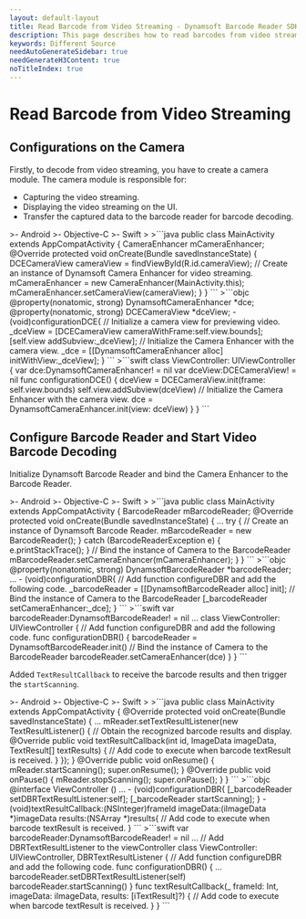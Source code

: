 ```yaml
---
layout: default-layout
title: Read Barcode from Video Streaming - Dynamsoft Barcode Reader SDK
description: This page describes how to read barcodes from video streaming in Dynamsoft Barcode Reader SDK.
keywords: Different Source
needAutoGenerateSidebar: true
needGenerateH3Content: true
noTitleIndex: true
---
```


# Read Barcode from Video Streaming

## Configurations on the Camera

Firstly, to decode from video streaming, you have to create a camera module. The camera module is responsible for:

- Capturing the video streaming.
- Displaying the video streaming on the UI.
- Transfer the captured data to the barcode reader for barcode decoding.

<div class="sample-code-prefix template2"></div>
   >- Android
   >- Objective-C
   >- Swift
   >
>```java
public class MainActivity extends AppCompatActivity {
    CameraEnhancer mCameraEnhancer;
    @Override
    protected void onCreate(Bundle savedInstanceState) {
        DCECameraView cameraView = findViewById(R.id.cameraView);
        // Create an instance of Dynamsoft Camera Enhancer for video streaming.
        mCameraEnhancer = new CameraEnhancer(MainActivity.this);
        mCameraEnhancer.setCameraView(cameraView);
    }
}
```
>```objc
@property(nonatomic, strong) DynamsoftCameraEnhancer *dce;
@property(nonatomic, strong) DCECameraView *dceView;
- (void)configurationDCE{
   // Initialize a camera view for previewing video.
   _dceView = [DCECameraView cameraWithFrame:self.view.bounds];
   [self.view addSubview:_dceView];
   // Initialize the Camera Enhancer with the camera view.
   _dce = [[DynamsoftCameraEnhancer alloc] initWithView:_dceView];
}
```
>```swift
class ViewController: UIViewController {
   var dce:DynamsoftCameraEnhancer! = nil
   var dceView:DCECameraView! = nil
   func configurationDCE() {
      dceView = DCECameraView.init(frame: self.view.bounds)
      self.view.addSubview(dceView)
      // Initialize the Camera Enhancer with the camera view.
      dce = DynamsoftCameraEnhancer.init(view: dceView)
   }
}
```

## Configure Barcode Reader and Start Video Barcode Decoding

Initialize Dynamsoft Barcode Reader and bind the Camera Enhancer to the Barcode Reader.

<div class="sample-code-prefix template2"></div>
   >- Android
   >- Objective-C
   >- Swift
   >
>```java
public class MainActivity extends AppCompatActivity {
    BarcodeReader mBarcodeReader;
    @Override
    protected void onCreate(Bundle savedInstanceState) {
        ...
        try {
            // Create an instance of Dynamsoft Barcode Reader.
            mBarcodeReader = new BarcodeReader();
        } catch (BarcodeReaderException e) {
            e.printStackTrace();
        }
        // Bind the instance of Camera to the BarcodeReader
        mBarcodeReader.setCameraEnhancer(mCameraEnhancer);
    }
}
```
>```objc
@property(nonatomic, strong) DynamsoftBarcodeReader *barcodeReader;
...
- (void)configurationDBR{
   // Add function configureDBR and add the following code.
   _barcodeReader = [[DynamsoftBarcodeReader alloc] init];
   // Bind the instance of Camera to the BarcodeReader
   [_barcodeReader setCameraEnhancer:_dce];
}
```
>```swift
var barcodeReader:DynamsoftBarcodeReader! = nil
...
class ViewController: UIViewController {
   // Add function configureDBR and add the following code.
   func configurationDBR() {
      barcodeReader = DynamsoftBarcodeReader.init()
      // Bind the instance of Camera to the BarcodeReader
      barcodeReader.setCameraEnhancer(dce)
   }
}
```

Added `TextResultCallback` to receive the barcode results and then trigger the `startScanning`.

<div class="sample-code-prefix template2"></div>
   >- Android
   >- Objective-C
   >- Swift
   >
>```java
public class MainActivity extends AppCompatActivity {
   @Override
   protected void onCreate(Bundle savedInstanceState) {
      ...
      mReader.setTextResultListener(new TextResultListener() {
         // Obtain the recognized barcode results and display.
         @Override
         public void textResultCallback(int id, ImageData imageData, TextResult[] textResults) {
            // Add code to execute when barcode textResult is received.
         }
      });
   }
   @Override
   public void onResume() {
      mReader.startScanning();
      super.onResume();
   }
   @Override
   public void onPause() {
      mReader.stopScanning();
      super.onPause();
   }
}
```
>```objc
@interface ViewController ()<DBRTextResultListener>
...
- (void)configurationDBR{
   [_barcodeReader setDBRTextResultListener:self];
   [_barcodeReader startScanning];
}
- (void)textResultCallback:(NSInteger)frameId imageData:(iImageData *)imageData results:(NSArray<iTextResult *> *)results{
   // Add code to execute when barcode textResult is received.
}
```
>```swift
var barcodeReader:DynamsoftBarcodeReader! = nil
...
// Add DBRTextResultListener to the viewController
class ViewController: UIViewController, DBRTextResultListener {
   // Add function configureDBR and add the following code.
   func configurationDBR() {
      ...
      barcodeReader.setDBRTextResultListener(self)
      barcodeReader.startScanning()
   }
   func textResultCallback(_ frameId: Int, imageData: iImageData, results: [iTextResult]?) {
      // Add code to execute when barcode textResult is received.
   }
}
```
